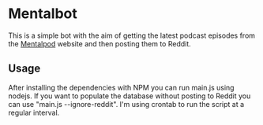 # Mentalbot

This is a simple bot with the aim of getting the latest podcast episodes from the [Mentalpod](http://mentalpod.com/) website and then posting them to Reddit.

## Usage

After installing the dependencies with NPM you can run main.js using nodejs. If you want to populate the database without posting to Reddit you can use "main.js --ignore-reddit". I'm using crontab to run the script at a regular interval.